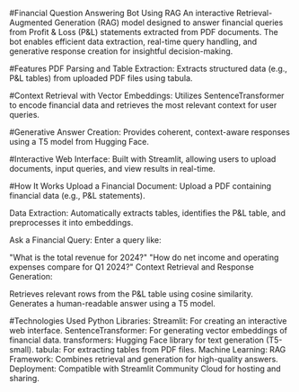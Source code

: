 #Financial Question Answering Bot Using RAG
An interactive Retrieval-Augmented Generation (RAG) model designed to answer financial queries from Profit & Loss (P&L) statements extracted from PDF documents. The bot enables efficient data extraction, real-time query handling, and generative response creation for insightful decision-making.

#Features
PDF Parsing and Table Extraction:
Extracts structured data (e.g., P&L tables) from uploaded PDF files using tabula.

#Context Retrieval with Vector Embeddings:
Utilizes SentenceTransformer to encode financial data and retrieves the most relevant context for user queries.

#Generative Answer Creation:
Provides coherent, context-aware responses using a T5 model from Hugging Face.

#Interactive Web Interface:
Built with Streamlit, allowing users to upload documents, input queries, and view results in real-time.

#How It Works
Upload a Financial Document:
Upload a PDF containing financial data (e.g., P&L statements).

Data Extraction:
Automatically extracts tables, identifies the P&L table, and preprocesses it into embeddings.

Ask a Financial Query:
Enter a query like:

"What is the total revenue for 2024?"
"How do net income and operating expenses compare for Q1 2024?"
Context Retrieval and Response Generation:

Retrieves relevant rows from the P&L table using cosine similarity.
Generates a human-readable answer using a T5 model.

#Technologies Used
Python Libraries:
Streamlit: For creating an interactive web interface.
SentenceTransformer: For generating vector embeddings of financial data.
transformers: Hugging Face library for text generation (T5-small).
tabula: For extracting tables from PDF files.
Machine Learning:
RAG Framework: Combines retrieval and generation for high-quality answers.
Deployment:
Compatible with Streamlit Community Cloud for hosting and sharing.
